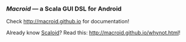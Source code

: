 ### *Macroid* — a Scala GUI DSL for Android

Check http://macroid.github.io for documentation!

Already know [Scaloid](https://github.com/pocorall/scaloid)? Read this: http://macroid.github.io/whynot.html!


